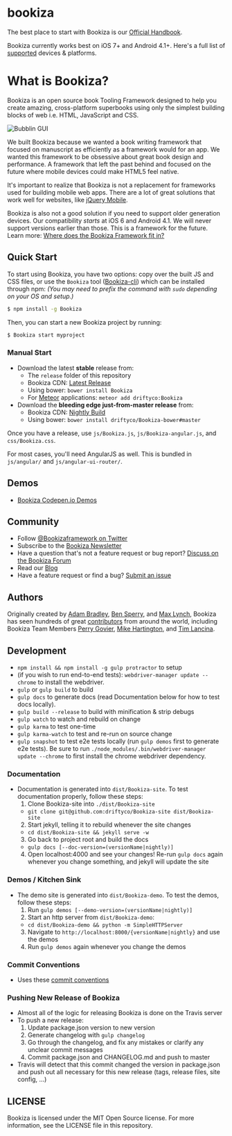 # bookiza

The best place to start with Bookiza is our [Official Handbook](https://bubbl.in/cover/official-handbook-by-marvin-danig).

Bookiza currently works best on iOS 7+ and Android 4.1+. Here's a full list of [supported]() devices & platforms.

# What is Bookiza?

Bookiza is an open source book Tooling Framework designed to help you create amazing, cross-platform superbooks using only the simplest building blocks of web i.e. HTML, JavaScript and CSS.

![Bubblin GUI](http://Bookizaframework.com/img/gui_screen.jpg)

We built Bookiza because we wanted a book writing framework that focused on manuscript as efficiently as a framework would for an app. We wanted this framework to be obsessive about great book design and performance. A framework that left the past behind and focused on the future where mobile devices could make HTML5 feel native.

It's important to realize that Bookiza is not a replacement for frameworks used for building mobile web apps. There are a lot
of great solutions that work well for websites, like [jQuery Mobile](http://jquerymobile.com/).

Bookiza is also not a good solution if you need to support older generation devices. Our compatibility *starts* at iOS 6 and Android 4.1. We will never support versions earlier than those. This is a framework for the future. Learn more: [Where does the Bookiza Framework fit in?](http://Bookizaframework.com/blog/where-does-the-Bookiza-framework-fit-in/)

## Quick Start

To start using Bookiza, you have two options: copy over the built JS and CSS files, or
use the `Bookiza` tool ([Bookiza-cli](https://github.com/driftyco/Bookiza-cli)) which can be installed through npm: _(You may need to prefix the command with `sudo` depending on your OS and setup.)_

```bash
$ npm install -g Bookiza
```

Then, you can start a new Bookiza project by running:

```bash
$ Bookiza start myproject
```

### Manual Start

- Download the latest **stable** release from:
  * The `release` folder of this repository
  * Bookiza CDN: [Latest Release](http://code.Bookizaframework.com/)
  * Using bower: `bower install Bookiza`
  * For [Meteor](https://www.meteor.com/) applications: `meteor add driftyco:Bookiza` 
- Download the **bleeding edge just-from-master release** from:
  * Bookiza CDN: [Nightly Build](http://code.Bookizaframework.com/#nightly)
  * Using bower: `bower install driftyco/Bookiza-bower#master`

Once you have a release, use `js/Bookiza.js`, `js/Bookiza-angular.js`, and `css/Bookiza.css`.

For most cases, you'll need AngularJS as well.  This is bundled in `js/angular/` and `js/angular-ui-router/`.


## Demos

 - [Bookiza Codepen.io Demos](http://codepen.io/Bookiza/public-list)


## Community

* Follow [@Bookizaframework on Twitter](https://twitter.com/Bookizaframework)
* Subscribe to the [Bookiza Newsletter](http://Bookizaframework.com/subscribe/)
* Have a question that's not a feature request or bug report? [Discuss on the Bookiza Forum](http://forum.Bookizaframework.com/)
* Read our [Blog](http://Bookizaframework.com/blog/)
* Have a feature request or find a bug? [Submit an issue](http://Bookizaframework.com/submit-issue/)


## Authors

Originally created by [Adam Bradley](http://twitter.com/adamdbradley), [Ben Sperry](http://twitter.com/benjsperry), and [Max Lynch](http://twitter.com/maxlynch), Bookiza has seen hundreds of great [contributors](https://github.com/driftyco/Bookiza/graphs/contributors) from around the world, including Bookiza Team Members [Perry Govier](http://twitter.com/perrygovier), [Mike Hartington](http://twitter.com/mhartington), and [Tim Lancina](http://twitter.com/dopernicus).

## Development

* `npm install && npm install -g gulp protractor` to setup
* (if you wish to run end-to-end tests): `webdriver-manager update --chrome` to install the webdriver.
* `gulp` or `gulp build` to build
* `gulp docs` to generate docs (read Documentation below for how to test docs locally).
* `gulp build --release` to build with minification & strip debugs
* `gulp watch` to watch and rebuild on change
* `gulp karma` to test one-time
* `gulp karma-watch` to test and re-run on source change
* `gulp snapshot` to test e2e tests locally (run `gulp demos` first to generate e2e tests). Be sure to run `./node_modules/.bin/webdriver-manager update --chrome` to first install the chrome webdriver dependency.

### Documentation

* Documentation is generated into `dist/Bookiza-site`.  To test documentation properly, follow these steps:
  1. Clone Bookiza-site into `./dist/Bookiza-site`
    - `git clone git@github.com:driftyco/Bookiza-site dist/Bookiza-site`
  2. Start jekyll, telling it to rebuild whenever the site changes
    - `cd dist/Bookiza-site && jekyll serve -w`
  3. Go back to project root and build the docs
    - `gulp docs [--doc-version=(versionName|nightly)]`
  4. Open localhost:4000 and see your changes! Re-run `gulp docs` again whenever you change something, and jekyll will update the site

### Demos / Kitchen Sink

* The demo site is generated into `dist/Bookiza-demo`. To test the demos, follow these steps:
  1. Run `gulp demos [--demo-version=(versionName|nightly)]`
  2. Start an http server from `dist/Bookiza-demo`:
    - `cd dist/Bookiza-demo && python -m SimpleHTTPServer`
  3. Navigate to `http://localhost:8000/{versionName|nightly}` and use the demos
  4. Run `gulp demos` again whenever you change the demos

### Commit Conventions

* Uses these [commit conventions](http://github.com/ajoslin/conventional-changelog)

### Pushing New Release of Bookiza

- Almost all of the logic for releasing Bookiza is done on the Travis server
- To push a new release:
  1. Update package.json version to new version
  2. Generate changelog with `gulp changelog`
  3. Go through the changelog, and fix any mistakes or clarify any unclear commit messages
  4. Commit package.json and CHANGELOG.md and push to master
- Travis will detect that this commit changed the version in package.json and push out all necessary for this new release (tags, release files, site config, ...)

## LICENSE

Bookiza is licensed under the MIT Open Source license. For more information, see the LICENSE file in this repository.
